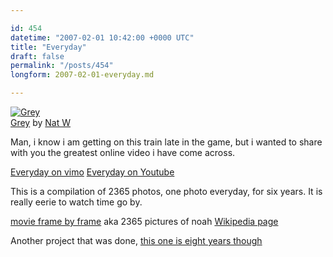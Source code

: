 ```yaml
---

id: 454
datetime: "2007-02-01 10:42:00 +0000 UTC"
title: "Everyday"
draft: false
permalink: "/posts/454"
longform: 2007-02-01-everyday.md

---
```


<a href="http://www.flickr.com/photos/icco/374250509/" title="photo sharing"><img src="http://farm1.static.flickr.com/163/374250509_0e1e4a2e12.jpg" class="flickr-photo" alt="Grey" /></a>  
<span class="flickr-caption"><a href="http://www.flickr.com/photos/icco/374250509/">Grey</a> by <a href="http://www.flickr.com/people/icco/">Nat W</a></span>

Man, i know i am getting on this train late in the game, but i wanted to share with you the greatest online video i have come across.

<a href="http://www.vimeo.com/clip:99392">Everyday on vimo</a>
<a href="http://www.youtube.com/watch?v=6B26asyGKDo">Everyday on Youtube</a>

This is a compilation of 2365 photos, one photo everyday, for six years. It is really eerie to watch time go by.

<a href="http://www.everyday.noahkalina.com/index.php">movie frame by frame</a> aka 2365 pictures of noah
<a href="http://en.wikipedia.org/wiki/Noah_kalina">
Wikipedia page</a>

Another project that was done, <a href="http://www.c71123.com/daily_photo/">this one is eight years though</a></p>

